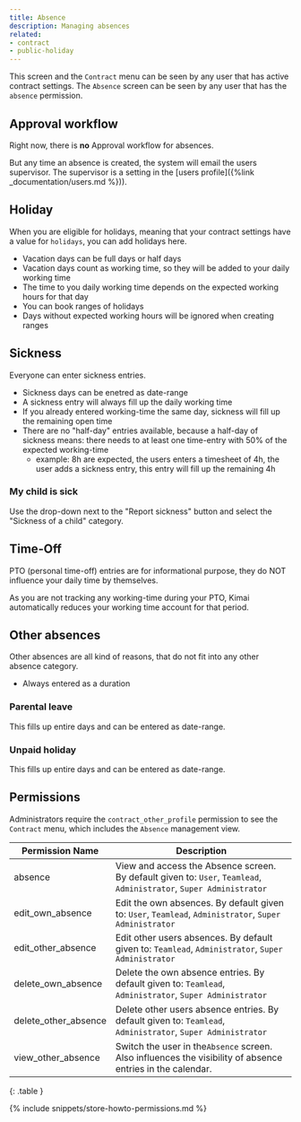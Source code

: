 ```yaml
---
title: Absence
description: Managing absences
related:
- contract
- public-holiday
---
```


This screen and the `Contract` menu can be seen by any user that has active contract settings.
The `Absence` screen can be seen by any user that has the `absence` permission.

## Approval workflow

Right now, there is **no** Approval workflow for absences.

But any time an absence is created, the system will email the users supervisor.
The supervisor is a setting in the [users profile]({%link _documentation/users.md %})). 

## Holiday

When you are eligible for holidays, meaning that your contract settings have a value for `holidays`, you can add holidays here.

- Vacation days can be full days or half days
- Vacation days count as working time, so they will be added to your daily working time
- The time to you daily working time depends on the expected working hours for that day
- You can book ranges of holidays
- Days without expected working hours will be ignored when creating ranges

## Sickness

Everyone can enter sickness entries. 

- Sickness days can be enetred as date-range
- A sickness entry will always fill up the daily working time
- If you already entered working-time the same day, sickness will fill up the remaining open time
- There are no "half-day" entries available, because a half-day of sickness means: there needs to at least one time-entry with 50% of the expected working-time
  - example: 8h are expected, the users enters a timesheet of 4h, the user adds a sickness entry, this entry will fill up the remaining 4h

### My child is sick

Use the drop-down next to the "Report sickness" button and select the "Sickness of a child" category.

## Time-Off

PTO (personal time-off) entries are for informational purpose, they do NOT influence your daily time by themselves.

As you are not tracking any working-time during your PTO, Kimai automatically reduces your working time account for that period.

## Other absences

Other absences are all kind of reasons, that do not fit into any other absence category. 

- Always entered as a duration  

### Parental leave

This fills up entire days and can be entered as date-range.

### Unpaid holiday

This fills up entire days and can be entered as date-range.

## Permissions

Administrators require the `contract_other_profile` permission to see the `Contract` menu, which includes the `Absence` management view.

| Permission Name        | Description                                                                                                         |
|------------------------|---------------------------------------------------------------------------------------------------------------------|
| absence                | View and access the Absence screen. By default given to: `User`, `Teamlead`, `Administrator`, `Super Administrator` |
| edit_own_absence       | Edit the own absences. By default given to: `User`, `Teamlead`, `Administrator`, `Super Administrator`              | 
| edit_other_absence     | Edit other users absences. By default given to: `Teamlead`, `Administrator`, `Super Administrator`                  |
| delete_own_absence     | Delete the own absence entries. By default given to: `Teamlead`, `Administrator`, `Super Administrator`             |
| delete_other_absence   | Delete other users absence entries. By default given to: `Teamlead`, `Administrator`, `Super Administrator`         |
| view_other_absence     | Switch the user in the`Absence` screen. Also influences the visibility of absence entries in the calendar.          |
{: .table }

{% include snippets/store-howto-permissions.md %}
